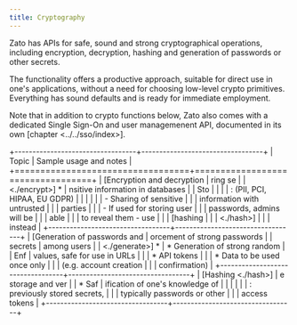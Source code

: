 ```yaml
---
title: Cryptography
---
```


Zato has APIs for safe, sound and strong cryptographical operations, including encryption, decryption,
hashing and generation of passwords or other secrets.

The functionality offers a productive approach, suitable for direct use in one\'s applications, without a need for choosing
low-level crypto primitives. Everything has sound defaults and is ready for immediate employment.

Note that in addition to crypto functions below, Zato also comes with a dedicated
Single Sign-On and user managemenent API, documented in its own [chapter \<../../sso/index\>].

+----------------------------------+----------------------------------+
| Topic                            | Sample usage and notes           |
+==================================+==================================+
| [Encryption and decryption       | ring se                          |
| \<./encrypt\>] \*    | nsitive information in databases |
| Sto                              |                                  |
|                                  | :   (PII, PCI, HIPAA, EU GDPR)   |
|                                  |                                  |
|                                  | -   Sharing of sensitive         |
|                                  |     information with untrusted   |
|                                  |     parties                      |
|                                  | -   If used for storing user     |
|                                  |     passwords, admins will be    |
|                                  |     able                         |
|                                  |     to reveal them - use         |
|                                  |     [hashing                     |
|                                  |     \<./hash\>]      |
|                                  |     instead                      |
+----------------------------------+----------------------------------+
| [Generation of passwords and     | orcement of strong passwords     |
| secrets                          | among users                      |
| \<./generate\>] \*   | \* Generation of strong random   |
| Enf                              | values, safe for use in URLs     |
|                                  | \* API tokens                    |
|                                  | \* Data to be used once only     |
|                                  | (e.g. account creation           |
|                                  | confirmation)                    |
+----------------------------------+----------------------------------+
| [Hashing \<./hash\>] | e storage and ver                |
| \* Saf                           | ification of one\'s knowledge of |
|                                  |                                  |
|                                  | :   previously stored secrets,   |
|                                  |     typically passwords or other |
|                                  |     access tokens                |
+----------------------------------+----------------------------------+
